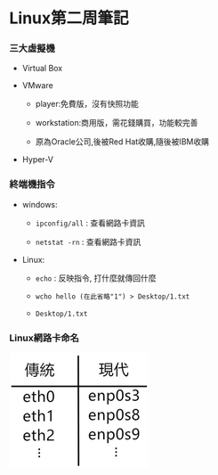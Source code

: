 # Linux第二周筆記

### 三大虛擬機

* Virtual Box

* VMware

    * player:免費版，沒有快照功能
  
    * workstation:商用版，需花錢購買，功能較完善
  
    * 原為Oracle公司,後被Red Hat收購,隨後被IBM收購
  
  
* Hyper-V

### 終端機指令
- windows:

    - `ipconfig/all` : 查看網路卡資訊

    - `netstat -rn` : 查看網路卡資訊
    
- Linux:
    - `echo` : 反映指令, 打什麼就傳回什麼
    
    - `wcho hello (在此省略"1") > Desktop/1.txt`
    
    - `Desktop/1.txt`
    
    
### Linux網路卡命名

![](https://github.com/ayd0122344/Linux-note/blob/master/%E5%9C%96%E6%AA%94/%E7%B6%B2%E8%B7%AF%E5%8D%A1%E5%91%BD%E5%90%8D.jpg)
